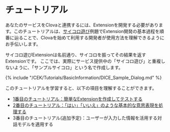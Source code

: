 # チュートリアル
あなたのサービスをClovaと連携するには、Extensionを開発する必要があります。このチュートリアルは、[サイコロ遊び](/CEK/Examples/Extension_Examples.md#DiceDrawer)例題でExtension開発の基本過程を順番に辿ることで、Clovaを始めて利用する開発者が使用方法を理解できるようにお手伝いします。

サイコロ遊びExtensionは名前通り、サイコロを振ってその結果を返すExtensionです。
ここでは、実際にサービス提供中の「サイコロ遊び」と重複しないように、「サンプルサイコロ」という名で作成します。

{% include "/CEK/Tutorials/BasicInformation/DICE_Sample_Dialog.md" %}

このチュートリアルを学習すると、以下の項目を理解することができます。
* [1番目のチュートリアル：簡単なExtensionを作成してテストする](/CEK/Tutorials/Build_Simple_Extension.md)
* [2番目のチュートリアル：「はい」「いいえ」のような基本的な意思表現を処理する](/CEK/Tutorials/Handle_Builtin_Intents.md)
* 3番目のチュートリアル(追加予定)：ユーザーが入力した情報を活用する対話モデルを適用する
